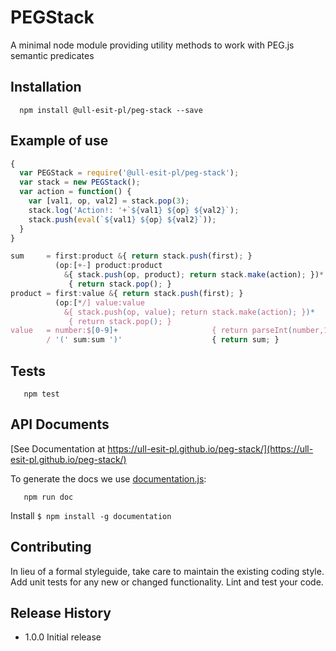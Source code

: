 PEGStack
=========

A minimal node module providing utility methods to work with PEG.js semantic predicates


## Installation

```shell
  npm install @ull-esit-pl/peg-stack --save
```

## Example of use

```js
{
  var PEGStack = require('@ull-esit-pl/peg-stack');
  var stack = new PEGStack();
  var action = function() {
    var [val1, op, val2] = stack.pop(3);
    stack.log('Action!: '+`${val1} ${op} ${val2}`); 
    stack.push(eval(`${val1} ${op} ${val2}`)); 
  }
}

sum     = first:product &{ return stack.push(first); } 
          (op:[+-] product:product 
            &{ stack.push(op, product); return stack.make(action); })* 
             { return stack.pop(); } 
product = first:value &{ return stack.push(first); } 
          (op:[*/] value:value 
            &{ stack.push(op, value); return stack.make(action); })* 
             { return stack.pop(); } 
value   = number:$[0-9]+                     { return parseInt(number,10); }
        / '(' sum:sum ')'                    { return sum; }
```

## Tests

```shell
   npm test
```

## API Documents

[See Documentation at https://ull-esit-pl.github.io/peg-stack/](https://ull-esit-pl.github.io/peg-stack/)

To generate the docs we use [documentation.js](http://documentation.js.org/):

```shell
   npm run doc
```

Install `$ npm install -g documentation`


## Contributing

In lieu of a formal styleguide, take care to maintain the existing coding style.
Add unit tests for any new or changed functionality. Lint and test your code.

## Release History

* 1.0.0 Initial release
